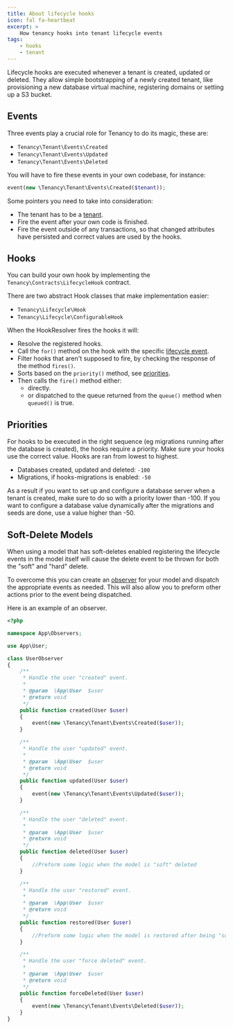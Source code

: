 ```yaml
---
title: About lifecycle hooks
icon: fal fa-heartbeat
excerpt: >
    How tenancy hooks into tenant lifecycle events
tags:
    - hooks
    - tenant
---
```


Lifecycle hooks are executed whenever a tenant is created, updated or deleted.
They allow simple bootstrapping of a newly created tenant, like provisioning a new
database virtual machine, registering domains or setting up a S3 bucket.

## Events

Three events play a crucial role for Tenancy to do its magic, these are:

- `Tenancy\Tenant\Events\Created` 
- `Tenancy\Tenant\Events\Updated` 
- `Tenancy\Tenant\Events\Deleted` 

You will have to fire these events in your own codebase, for instance:

```php
event(new \Tenancy\Tenant\Events\Created($tenant));
```

Some pointers you need to take into consideration:

- The tenant has to be a [tenant](what-is-a-tenant).
- Fire the event after your own code is finished.
- Fire the event outside of any transactions, so that changed attributes
have persisted and correct values are used by the hooks.

## Hooks

You can build your own hook by implementing the `Tenancy\Contracts\LifecycleHook` contract.

There are two abstract Hook classes that make implementation easier:

- `Tenancy\Lifecycle\Hook`
- `Tenancy\Lifecycle\ConfigurableHook`

When the HookResolver fires the hooks it will:
 
 - Resolve the registered hooks.
 - Call the `for()` method on the hook with the specific [lifecycle event](#events).
 - Filter hooks that aren't supposed to fire, by checking the response of the method `fires()`.
 - Sorts based on the `priority()` method, see [priorities](#priorities).
 - Then calls the `fire()` method either:
    - directly.
    - or dispatched to the queue returned from the `queue()` method when `queued()` is true.
    
## Priorities

For hooks to be executed in the right sequence (eg migrations running after the database is created),
the hooks require a priority. Make sure your hooks use the correct value. Hooks are ran from lowest
to highest.

- Databases created, updated and deleted: `-100`
- Migrations, if hooks-migrations is enabled: `-50`

As a result if you want to set up and configure a database server when a tenant is created, make sure to
do so with a priority lower than -100. If you want to configure a database value dynamically after the
migrations and seeds are done, use a value higher than -50.

## Soft-Delete Models

When using a model that has soft-deletes enabled registering the lifecycle events in the model itself will cause the delete event to be thrown for both the "soft" and "hard" delete.

To overcome this you can create an [observer](https://laravel.com/docs/7.x/eloquent#observers) for your model and dispatch the appropriate events as needed. This will also allow you to preform other actions prior to the event being dispatched.

Here is an example of an observer.
```php
<?php

namespace App\Observers;

use App\User;

class UserObserver
{
    /**
     * Handle the user "created" event.
     *
     * @param  \App\User  $user
     * @return void
     */
    public function created(User $user)
    {
        event(new \Tenancy\Tenant\Events\Created($user));
    }

    /**
     * Handle the user "updated" event.
     *
     * @param  \App\User  $user
     * @return void
     */
    public function updated(User $user)
    {
        event(new \Tenancy\Tenant\Events\Updated($user));
    }

    /**
     * Handle the user "deleted" event.
     *
     * @param  \App\User  $user
     * @return void
     */
    public function deleted(User $user)
    {
        //Preform some logic when the model is "soft" deleted
    }

    /**
     * Handle the user "restored" event.
     *
     * @param  \App\User  $user
     * @return void
     */
    public function restored(User $user)
    {
        //Preform some logic when the model is restored after being "soft" deleted
    }

    /**
     * Handle the user "force deleted" event.
     *
     * @param  \App\User  $user
     * @return void
     */
    public function forceDeleted(User $user)
    {
        event(new \Tenancy\Tenant\Events\Deleted($user));
    }
}
```
